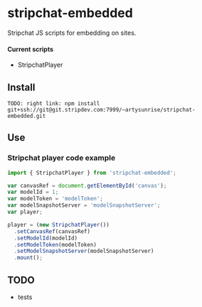 stripchat-embedded
===========

Stripchat JS scripts for embedding on sites.

#### Current scripts
* StripchatPlayer

## Install

```shell
TODO: right link: npm install git+ssh://git@git.stripdev.com:7999/~artysunrise/stripchat-embedded.git
```

## Use

### Stripchat player code example

```js
import { StripchatPlayer } from 'stripchat-embedded';

var canvasRef = document.getElementById('canvas');
var modelId = 1;
var modelToken = 'modelToken';
var modelSnapshotServer = 'modelSnapshotServer';
var player;

player = (new StripchatPlayer())
  .setCanvasRef(canvasRef)
  .setModelId(modelId)
  .setModelToken(modelToken)
  .setModelSnapshotServer(modelSnapshotServer)
  .mount();
```

## TODO

* tests
